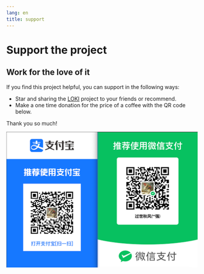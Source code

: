 ```yaml
---
lang: en
title: support
---
```


# Support the project

## Work for the love of it

If you find this project helpful, you can support in the following ways:

- Star and sharing the [LOKI](https://github.com/guoshiqiufeng/loki) project to your friends or recommend.
- Make a one time donation for the price of a coffee with the QR code below.

Thank you so much!

![Support](/images/support.png)
